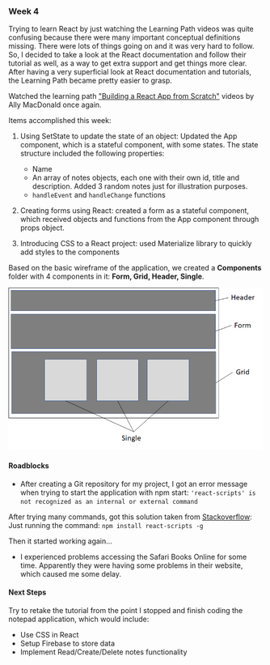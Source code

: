 ### Week 4

Trying to learn React by just watching the Learning Path videos was quite confusing because there were many important conceptual definitions missing. There were lots of things going on and it was very hard to follow. So, I decided to take a look at the React documentation and follow their tutorial as well, as a way to get extra support and get things more clear.
After having a very superficial look at React documentation and tutorials, the Learning Path became pretty easier to grasp.

Watched the learning path ["Building a React App from Scratch"](https://www.safaribooksonline.com/learning-paths/learning-path-building/9781491991794) videos by Ally MacDonald once again. <br>

Items accomplished this week: 

 1.	Using SetState to update the state of an object: Updated the App component, which is a stateful component, with some states. The state structure included the following properties:
    * Name
    * An array of notes objects, each one with their own id, title and description. Added 3 random notes just for illustration purposes.
    * `handleEvent` and `handleChange` functions

2. Creating forms using React: created a form as a stateful component, which received objects and functions from the App component through props object.

3.	Introducing CSS to a React project: used Materialize library to quickly add styles to the components
 
 Based on the basic wireframe of the application, we created a **Components** folder with 4 components in it: **Form, Grid, Header, Single**. 
 
 ![wireframe](../images/mockup.png)


#### Roadblocks
 
- After creating a Git repository for my project, I got an error message when trying to start the application with npm start: ```'react-scripts' is not recognized as an internal or external command```
 
After trying many commands, got this solution taken from [Stackoverflow](https://stackoverflow.com/questions/48942639/react-scripts-is-not-recognized-as-an-internal-or-external-command-operable-p?rq=1): Just running the command: 
`npm install react-scripts -g`

Then it started working again… 

- I experienced problems accessing the Safari Books Online for some time. Apparently they were having some problems in their website, which caused me some delay.
 
 
#### Next Steps
 
 Try to retake the tutorial from the point I stopped and finish coding the notepad application, which would include:
 - Use CSS in React
 - Setup Firebase to store data
- Implement Read/Create/Delete notes functionality
